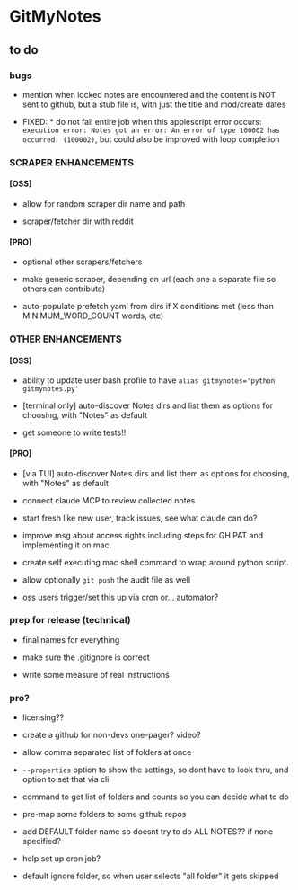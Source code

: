 # GitMyNotes

## to do

### bugs

* mention when locked notes are encountered and the content is NOT sent to github, but a stub file is, with just the title and mod/create dates

* FIXED: * do not fail entire job when this applescript error occurs: `execution error: Notes got an error: An error of type 100002 has occurred. (100002)`, but could also be improved with loop completion



### SCRAPER ENHANCEMENTS

#### [OSS] 

* allow for random scraper dir name and path

* scraper/fetcher dir with reddit 

#### [PRO] 

* optional other scrapers/fetchers

* make generic scraper, depending on url (each one a separate file so others can contribute)

* auto-populate prefetch yaml from dirs if X conditions met (less than MINIMUM_WORD_COUNT words, etc)




### OTHER ENHANCEMENTS

#### [OSS] 

* ability to update user bash profile to have `alias gitmynotes='python gitmynotes.py'`

* [terminal only] auto-discover Notes dirs and list them as options for choosing, with "Notes" as default

* get someone to write tests!!



#### [PRO] 

* [via TUI] auto-discover Notes dirs and list them as options for choosing, with "Notes" as default

* connect claude MCP to review collected notes

* start fresh like new user, track issues, see what claude can do?

* improve msg about access rights including steps for GH PAT and implementing it on mac. 

* create self executing mac shell command to wrap around python script. 

* allow optionally `git push` the audit file as well




* oss users trigger/set this up via cron or... automator?


### prep for release (technical)

* final names for everything

* make sure the .gitignore is correct

* write some measure of real instructions


### pro?

* licensing??

* create a github for non-devs one-pager? video? 

* allow comma separated list of folders at once

* `--properties` option to show the settings, so dont have to look thru, and option to set that via cli

* command to get list of folders and counts so you can decide what to do

* pre-map some folders to some github repos

* add DEFAULT folder name so doesnt try to do ALL NOTES?? if none specified?

* help set up cron job?

* default ignore folder, so when user selects "all folder" it gets skipped






